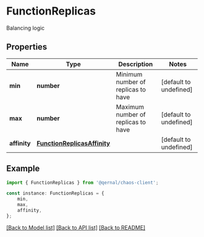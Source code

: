 # FunctionReplicas

Balancing logic

## Properties

Name | Type | Description | Notes
------------ | ------------- | ------------- | -------------
**min** | **number** | Minimum number of replicas to have | [default to undefined]
**max** | **number** | Maximum number of replicas to have | [default to undefined]
**affinity** | [**FunctionReplicasAffinity**](FunctionReplicasAffinity.md) |  | [default to undefined]

## Example

```typescript
import { FunctionReplicas } from '@qernal/chaos-client';

const instance: FunctionReplicas = {
    min,
    max,
    affinity,
};
```

[[Back to Model list]](../README.md#documentation-for-models) [[Back to API list]](../README.md#documentation-for-api-endpoints) [[Back to README]](../README.md)
